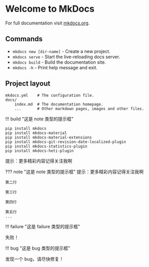 # Welcome to MkDocs

For full documentation visit [mkdocs.org](https://www.mkdocs.org).

## Commands

* `mkdocs new [dir-name]` - Create a new project.
* `mkdocs serve` - Start the live-reloading docs server.
* `mkdocs build` - Build the documentation site.
* `mkdocs -h` - Print help message and exit.

## Project layout

    mkdocs.yml    # The configuration file.
    docs/
        index.md  # The documentation homepage.
        ...       # Other markdown pages, images and other files.



!!! build "这是 note 类型的提示框" 
```shell
pip install mkdocs
pip install mkdocs-material
pip install mkdocs-material-extensions
pip install mkdocs-git-revision-date-localized-plugin
pip install mkdocs-statistics-plugin
pip install mkdocs-heti-plugin
```

提示：更多精彩内容记得关注我啊 

??? note "这是 note 类型的提示框"
提示：更多精彩内容记得关注我啊

    第二行
    
    第三行
    
    第四行
    
    第五行
    ...



!!! failure "这是 failure 类型的提示框" 

失败！ 

!!! bug "这是 bug 类型的提示框" 

发现一个 bug，请尽快修复！

